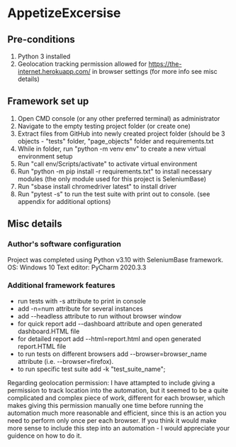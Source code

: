 # AppetizeExcersise


## Pre-conditions
1. Python 3 installed
2. Geolocation tracking permission allowed for https://the-internet.herokuapp.com/ in browser settings (for more info see misc details)


## Framework set up
1. Open CMD console (or any other preferred terminal) as administrator
2. Navigate to the empty testing project folder (or create one)
3. Extract files from GitHub into newly created project folder (should be 3 objects - "tests" folder, "page_objects" folder and requirements.txt
3. While in folder, run "python -m venv env" to create a new virtual environment setup
4. Run "call env/Scripts/activate" to activate virtual environment
5. Run "python -m pip install -r requirements.txt" to install necessary modules (the only module used for this project is SeleniumBase)
6. Run "sbase install chromedriver latest" to install driver
7. Run "pytest -s" to run the test suite with print out to console. (see appendix for additional options)

## Misc details

### Author's software configuration
Project was completed using Python v3.10 with SeleniumBase framework.
OS: Windows 10
Text editor: PyCharm 2020.3.3

### Additional framework features
- run tests with -s attribute to print in console
- add -n=num attribute for several instances
- add --headless attribute to run without browser window
- for quick report add --dashboard attribute and open generated dashboard.HTML file
- for detailed report add --html=report.html and open generated report.HTML file
- to run tests on different browsers add --browser=browser_name attribute (i.e. --browser=firefox).
- to run specific test suite add -k "test_suite_name";

Regarding geolocation permission: I have attampted to include giving a permission to track location into the automation, but it seemed to be a quite complicated and complex piece of work, different for each browser, which makes giving this permission manually one time before running the automation much more reasonable and efficient, since this is an action you need to perform only once per each browser. If you think it would make more sense to include this step into an automation - I would appreciate your guidence on how to do it. 
